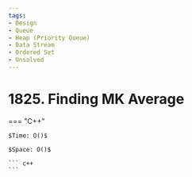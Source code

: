 ```yaml
---
tags:
- Design
- Queue
- Heap (Priority Queue)
- Data Stream
- Ordered Set
- Unsolved
---
```



# 1825. Finding MK Average

=== "C++"

    $Time: O()$

    $Space: O()$

    ``` c++
    ```
